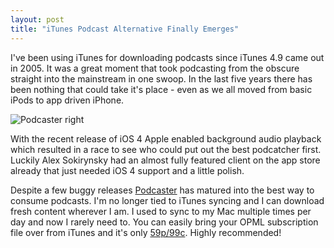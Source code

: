 ```yaml
---
layout: post
title: "iTunes Podcast Alternative Finally Emerges"
---
```

I've been using iTunes for downloading podcasts since iTunes 4.9 came out in 2005. It was a great moment that took podcasting from the obscure straight into the mainstream in one swoop. In the last five years there has been nothing that could take it's place - even as we all moved from basic iPods to app driven iPhone.

![Podcaster right](http://img.skitch.com/20100723-nnnytnt55mynunrgpq34j4b2de.png)

With the recent release of iOS 4 Apple enabled background audio playback which resulted in a race to see who could put out the best podcatcher first. Luckily Alex Sokirynsky had an almost fully featured client on the app store already that just needed iOS 4 support and a little polish.

Despite a few buggy releases [Podcaster](http://podcaster.fm/) has matured into the best way to consume podcasts. I'm no longer tied to iTunes syncing and I can download fresh content wherever I am. I used to sync to my Mac multiple times per day and now I rarely need to. You can easily bring your OPML subscription file over from iTunes and it's only [59p/99c](http://itunes.apple.com/gb/app/podcaster-formerly-rss-player/id377195245?mt=8). Highly recommended!